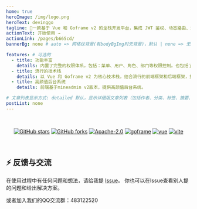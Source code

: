 ```yaml
---
home: true
heroImage: /img/logo.png
heroText: devinggo
tagline: 🚀一款基于 Vue 和 Goframe v2 的全栈开发平台，集成 JWT 鉴权、动态路由、消息队列等功能，提供丰富场景模板，助您快速构建企业级应用，专注业务开发。
actionText: 开始使用 →
actionLink: /pages/b665cd/
bannerBg: none # auto => 网格纹背景(有bodyBgImg时无背景)，默认 | none => 无 | '大图地址' | background: 自定义背景样式       提示：如发现文本颜色不适应你的背景时可以到palette.styl修改$bannerTextColor变量

features: # 可选的
  - title: 功能丰富
    details: 内置了完整的权限体系，包括：菜单、用户、角色、部门等权限控制。也包括了日常的系统监控、字典代码。还有代码生成器等功能。
  - title: 流行的技术栈
    details: 以 Vue 和 Goframe v2 为核心技术栈，结合流行的前端框架和后端框架，提供丰富的功能和高效的开发体验。
  - title: 高颜值后台系统
    details: 前端基于mineadmin v2版本，提供高颜值后台系统。

# 文章列表显示方式: detailed 默认，显示详细版文章列表（包括作者、分类、标签、摘要、分页等）| simple => 显示简约版文章列表（仅标题和日期）| none 不显示文章列表
postList: none
---
```


<style>
.become-sponsor {
  padding: 8px 20px;
  display: inline-block;
  color: #11a8cd;
  border-radius: 30px;
  box-sizing: border-box;
  border: 1px solid #11a8cd;
}
</style>

<br/>
<p align="center">
  <a href="https://github.com/huagelong/devinggo" target="_blank"><img src='https://img.shields.io/github/stars/huagelong/devinggo' alt='GitHub stars' class="no-zoom"></a>
  <a href="https://github.com/huagelong/devinggo" target="_blank"><img src='https://img.shields.io/github/forks/huagelong/devinggo' alt='GitHub forks' class="no-zoom"></a>
  <a href="https://github.com/huagelong/devinggo" target="_blank"><img src='https://svg.hamm.cn/badge.svg?key=License&value=Apache-2.0' alt='Apache-2.0' class="no-zoom"></a>
  <a href="https://github.com/huagelong/devinggo" target="_blank"><img src="https://img.shields.io/badge/goframe-2.8-green" alt="goframe" class="no-zoom"></a>
  <a href="https://github.com/huagelong/devinggo" target="_blank"><img src="https://img.shields.io/badge/vue.js-vue3.4-green" alt="vue" class="no-zoom"></a>
  <a href="https://github.com/huagelong/devinggo" target="_blank"><img src="https://img.shields.io/badge/vite-%3E5.1.4-yellow" alt="vite" class="no-zoom"></a>
</p>

<br/>

## ⚡ 反馈与交流

在使用过程中有任何问题和想法，请给我提 [Issue](https://github.com/huagelong/devinggo/issues)。
你也可以在Issue查看别人提的问题和给出解决方案。

或者加入我们的QQ交流群：483122520
